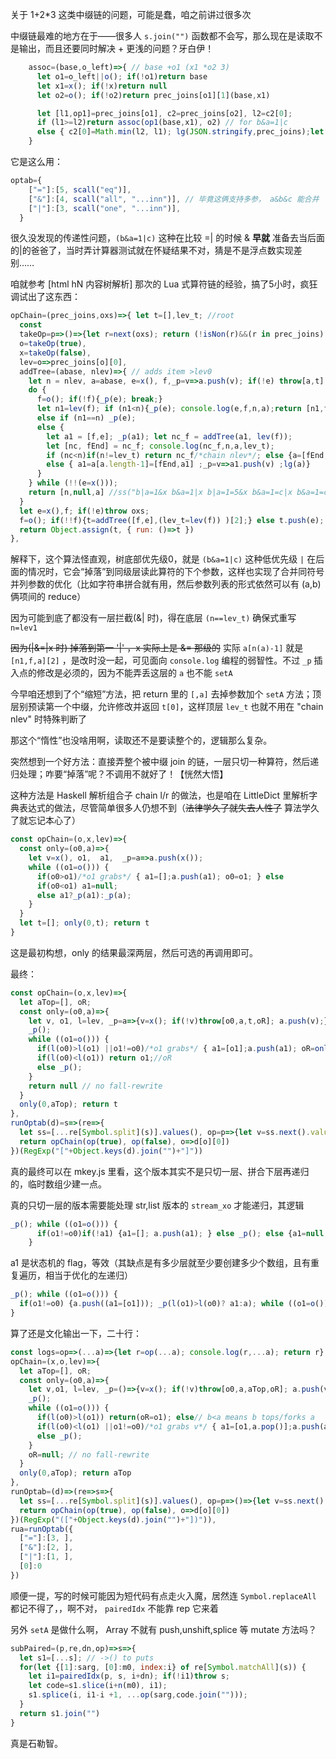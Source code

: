 关于 1+2*3 这类中缀链的问题，可能是蠢，咱之前讲过很多次

中缀链最难的地方在于——很多人 `s.join("")` 函数都不会写，那么现在是读取不是输出，而且还要同时解决 + 更浅的问题？牙白伊！


```js
    assoc=(base,o_left)=>{ // base +o1 (x1 *o2 3)
      let o1=o_left||o(); if(!o1)return base
      let x1=x(); if(!x)return null
      let o2=o(); if(!o2)return prec_joins[o1][1](base,x1)

      let [l1,op1]=prec_joins[o1], c2=prec_joins[o2], l2=c2[0];
      if (l1>=l2)return assoc(op1(base,x1), o2) // for b&a=1|c
      else { c2[0]=Math.min(l2, l1); lg(JSON.stringify,prec_joins);let r=assoc(x1,o2); r=!r?r: op1(base, r); c2[0]=l2; return r} // +* less means assocR
    }
```

它是这么用：

```js
optab={
    ["="]:[5, scall("eq")],
    ["&"]:[4, scall("all", "...inn")], // 毕竟这俩支持多参， a&b&c 能合并
    ["|"]:[3, scall("one", "...inn")],
  }
```

很久没发现的传递性问题，`(b&a=1|c)` 这种在比较 =| 的时候 & __早就__ 准备去当后面的|的爸爸了，当时弄计算器测试就在怀疑结果不对，猜是不是浮点数实现差别……

咱就参考 [html hN 内容树解析] 那次的 Lua 式算符链的经验，搞了5小时，疯狂调试出了这东西：

```js
opChain=(prec_joins,oxs)=>{ let t=[],lev_t; //root
  const
  takeOp=p=>()=>{let r=next(oxs); return (!isNon(r)&&(r in prec_joins) == p)?r:null },
  o=takeOp(true),
  x=takeOp(false),
  lev=o=>prec_joins[o][0],
  addTree=(abase, nlev)=>{ // adds item >lev0
    let n = nlev, a=abase, e=x(), f,_p=v=>a.push(v); if(!e) throw[a,t];
    do {
      f=o(); if(!f){_p(e); break;}
      let n1=lev(f); if (n1<n){_p(e); console.log(e,f,n,a);return [n1,f,a];}
      else if (n1==n) _p(e);
      else {
        let a1 = [f,e]; _p(a1); let nc_f = addTree(a1, lev(f));
        let [nc, fEnd] = nc_f; console.log(nc_f,n,a,lev_t);
        if (nc<n)if(n!=lev_t) return nc_f/*chain nlev*/; else {a=[fEnd,a];n=lev(fEnd);}
        else { a1=a[a.length-1]=[fEnd,a1] ;_p=v=>a1.push(v) ;lg(a)}
      }
    } while (!!(e=x()));
    return [n,null,a] //ss("b|a=1&x b&a=1|x b|a=1=5&x b&a=1=c|x b&a=1=c|x|d b&a=1=c|x&c")
  }
  let e=x(),f; if(!e)throw oxs;
  f=o(); if(!!f){t=addTree([f,e],(lev_t=lev(f)) )[2];} else t.push(e);
  return Object.assign(t, { run: ()=>t })
},
```

解释下，这个算法怪直观，树底部优先级0，就是 `(b&a=1|c)` 这种低优先级 `|` 在后面的情况时，它会“掉落”到同级层读此算符的下个参数，这样也实现了合并同符号并列参数的优化（比如字符串拼合就有用，然后参数列表的形式依然可以有 (a,b) 俩项间的 reduce）

因为可能到底了都没有一层拦截(&| 时)，得在底层 `(n==lev_t)` 确保式重写 `n=lev1`

~~因为(|&=|x 时) 掉落到第一 '|' ，x 实际上是 &= 那级的~~ 实际 `a[n(a)-1]` 就是 `[n1,f,a][2]` ，是改时没一起，可见面向 `console.log` 编程的弱智性。不过 `_p` 插入点的修改是必须的，因为不能弄丢这层的 `a` 也不能 `setA`

今早咱还想到了个“缩短”方法，把 return 里的 `[,a]` 去掉参数加个 `setA` 方法；顶层别预读第一个中缀，允许修改并返回 `t[0]`，这样顶层 `lev_t` 也就不用在 "chain nlev" 时特殊判断了

那这个“惰性”也没啥用啊，读取还不是要读整个的，逻辑那么复杂。

突然想到一个好方法：直接弄整个被中缀 join 的链，一层只切一种算符，然后递归处理；咋要“掉落”呢？不调用不就好了！【恍然大悟】

这种方法是 Haskell 解析组合子 chain l/r 的做法，也是咱在 LittleDict 里解析字典表达式的做法，尽管简单很多人仍想不到（~~法律学久了就失去人性了~~ 算法学久了就忘记本心了）

```js
const opChain=(o,x,lev)=>{
  const only=(o0,a)=>{
    let v=x(), o1,  a1,  _p=a=>a.push(x());
    while ((o1=o())) {
      if(o0>o1)/*o1 grabs*/ { a1=[];a.push(a1); o0=o1; } else
      if(o0<o1) a1=null;
      else a1?_p(a1):_p(a);
    }
  }
  let t=[]; only(0,t); return t
}
```

这是最初构想，only 的结果最深两层，然后可选的再调用即可。

最终：

```js
const opChain=(o,x,lev)=>{
  let aTop=[], oR;
  const only=(o0,a)=>{
    let v, o1, l=lev, _p=a=>{v=x(); if(!v)throw[o0,a,t,oR]; a.push(v);}
    _p();
    while ((o1=o())) {
      if(l(o0)>l(o1) ||o1!=o0)/*o1 grabs*/ { a1=[o1];a.push(a1); oR=only(o1,a1); if(oR)a=[oR,a]; _p(); } else
      if(l(o0)<l(o1)) return o1;//oR
      else _p();
    }
    return null // no fall-rewrite
  }
  only(0,aTop); return t
},
runOptab(d)=s=>(re=>{
  let ss=[...re[Symbol.split](s)].values(), op=p=>{let v=ss.next().value; return (v in d)==p; }
  return opChain(op(true), op(false), o=>d[o][0])
})(RegExp("["+Object.keys(d).join("")+"]"))
```

真的最终可以在 mkey.js 里看，这个版本其实不是只切一层、拼合下层再递归的，临时数组少建一点。

真的只切一层的版本需要能处理 str,list 版本的 `stream_xo` 才能递归，其逻辑

```js
_p(); while ((o1=o())) {
      if(o1!=o0)if(!a1) {a1=[]; a.push(a1); } else _p(); else {a1=null;a=a0;} _p();
    }
```

a1 是状态机的 flag，等效（其缺点是有多少层就至少要创建多少个数组，且有重复遍历，相当于优化的左递归）

```js
_p(); while ((o1=o())) {
  if(o1!=o0) {a.push((a1=[o1])); _p(l(o1)>l(o0)? a1:a); while ((o1=o())!=o0)_p(a1);} else _p(a);
}
```

算了还是文化输出一下，二十行：

```js
const logs=op=>(...a)=>{let r=op(...a); console.log(r,...a); return r},
opChain=(x,o,lev)=>{
  let aTop=[], oR;
  const only=(o0,a)=>{
    let v,o1, l=lev, _p=()=>{v=x(); if(!v)throw[o0,a,aTop,oR]; a.push(v);}
    _p();
    while ((o1=o())) {
      if(l(o0)>l(o1)) return(oR=o1); else// b<a means b tops/forks a
      if(l(o0)<l(o1) ||o1!=o0)/*o1 grabs v*/ { a1=[o1,a.pop()];a.push(a1); only(o1,a1);   if(oR)if(l(o0)>=l(oR)){a.unshift(oR); _p()} else return; }
      else _p();
    }
    oR=null; // no fall-rewrite
  }
  only(0,aTop); return aTop
},
runOptab=(d)=>(re=>s=>{
  let ss=[...re[Symbol.split](s)].values(), op=p=>()=>{let v=ss.next().value; return (v in d)==p? v:null; }
  return opChain(op(true), op(false), o=>d[o][0])
})(RegExp("(["+Object.keys(d).join("")+"])")),
rua=runOptab({
  ["="]:[3, ],
  ["&"]:[2, ],
  ["|"]:[1, ],
  [0]:0
})
```

顺便一提，写的时候可能因为短代码有点走火入魔，居然连 `Symbol.replaceAll` 都记不得了，，啊不对， `pairedIdx` 不能靠 rep 它来着

另外 `setA` 是做什么啊， Array 不就有 push,unshift,splice 等 mutate 方法吗？

```js
subPaired=(p,re,dn,op)=>s=>{
  let s1=[...s]; // ->() to puts
  for(let {[1]:sarg, [0]:m0, index:i} of re[Symbol.matchAll](s)) {
    let i1=pairedIdx(p, s, i+dn); if(!i1)throw s;
    let code=s1.slice(i+n(m0), i1);
    s1.splice(i, i1-i +1, ...op(sarg,code.join("")));
  }
  return s1.join("")
}
```
真是石勒智。

